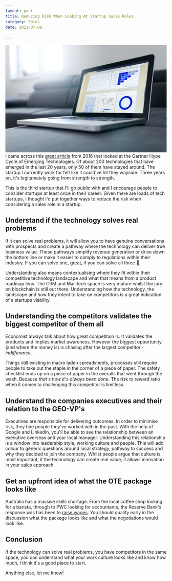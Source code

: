 ```yaml
---
layout: post
title: Reducing Risk When Looking At Startup Sales Roles
category: Sales
date: 2021-07-09

---
```


![graphs](images/graphs.jpeg)I came across this [great article](https://www.linkedin.com/pulse/8-lessons-from-20-years-hype-cycles-michael-mullany/?trackingId=hminS2AWRUO1DdBXUxA8JA%3D%3D) from 2016 that looked at the Gartner Hype Cycle of Emerging Technologies. Of about 200 technologies that have emerged in the last 20 years, only 50 of them have stayed around. The startup I currently work for felt like it could've hit they wayside. Three years on, it's legitamately going from strength to strength.

This is the third startup that I'll go public with and I encourage people to consider startups at least once in their career. Given there are loads of tech startups, I thought I'd put together ways to reduce the risk when considering a sales role in a startup.

## **Understand if the technology solves real problems**

If it can solve real problems, it will allow you to have genuine conversations with prospects and create a pathway where the technology can deliver true business value. These pathways simplify revenue generation or drive down the bottom line or make it easier to comply to regulations within their industry. If you can solve one, great, if you can solve all three 🤯. 

Understanding also means contextualising where they fit within their competitive technology landscape and what that means from a product roadmap lens. The CRM and Mar-tech space is very mature whilst the jury on blockchain is still out there. Understanding how the technology, the landscape and how they intent to take on competitors is a great indication of a startups viability.

## **Understanding the competitors validates the biggest competitor of them all**

Economist always talk about how great competition is. It validates the products and implies market awareness. However the biggest opportunity (and where the money is) is chasing after the largest competitor - *indifference*.

Things still existing in macro laden spreadsheets, processes still require people to take out the staple in the corner of a  piece of paper. The safety checklist ends up on a piece of paper in the overalls that went through the wash. Because *that's how it's always been done*. The risk to reward ratio when it comes to challenging this competitor is limitless.

## **Understand the companies executives and their relation to the GEO-VP's**

Executives are responsible for delivering outcomes. In order to minimise risk, they hire people they've worked with in the past. With the help of Google and LinkedIn, you'll be able to see the relationship between an executive overseas and your local manager. Understanding this relationship is a window into leadership style, working culture and people. This will add colour to generic questions around local strategy, pathway to success and why they decided to join the company. Whilst people argue that culture is most important, if the technology can create real value, it allows innovation in your sales approach.

## **Get an upfront idea of what the OTE package looks like**

Australia has a massive skills shortage. From the local coffee shop looking for a barista, through to PWC looking for accountants, the Reserve Bank's response was has been to [raise wages](https://www.afr.com/policy/economy/rba-shows-how-wage-rises-are-done-20210707-p587iy). You should qualify early in the discussion what the package looks like and what the negotiations would look like.

## Conclusion

If the technology can solve real problems, you have competitors in the same space, you can understand what your work culture looks like and know how much, I think it's a good place to start.

Anything else, let me know!

